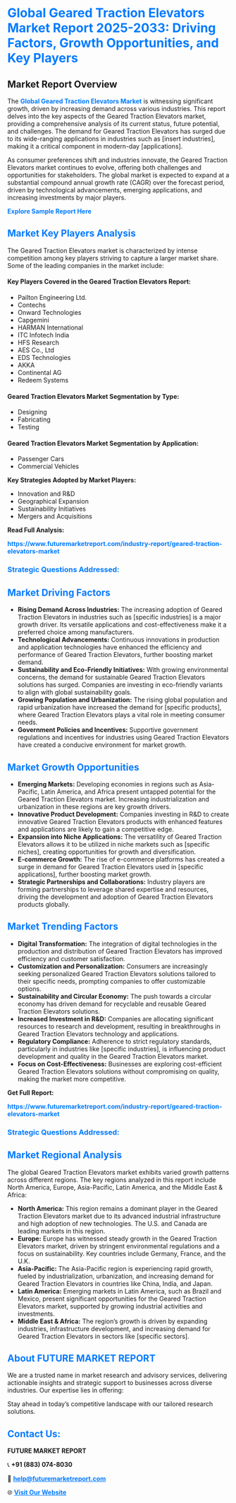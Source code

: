 <h1 style="color: #007BFF;">Global Geared Traction Elevators Market Report 2025-2033: Driving Factors, Growth Opportunities, and Key Players</h1>

<section id="overview">
<h2>Market Report Overview</h2>
<p>The <a href="https://www.futuremarketreport.com/industry-report/geared-traction-elevators-market" style="color: #007BFF; text-decoration: none;"><strong>Global Geared Traction Elevators Market</strong></a> is witnessing significant growth, driven by increasing demand across various industries. This report delves into the key aspects of the Geared Traction Elevators market, providing a comprehensive analysis of its current status, future potential, and challenges. The demand for Geared Traction Elevators has surged due to its wide-ranging applications in industries such as [insert industries], making it a critical component in modern-day [applications].</p>
<p>As consumer preferences shift and industries innovate, the Geared Traction Elevators market continues to evolve, offering both challenges and opportunities for stakeholders. The global market is expected to expand at a substantial compound annual growth rate (CAGR) over the forecast period, driven by technological advancements, emerging applications, and increasing investments by major players.</p>
</section>

<section id="overview">
<p><a href="https://www.futuremarketreport.com/request-sample/reportId=35609" style="color: #007BFF; text-decoration: none;"><strong>Explore Sample Report Here</strong></a></p>
</section>

<section id="key-players">
<h2 style="color: #007BFF;">Market Key Players Analysis</h2>
<p>The Geared Traction Elevators market is characterized by intense competition among key players striving to capture a larger market share. Some of the leading companies in the market include:</p>
<h4>Key Players Covered in the Geared Traction Elevators Report:</h4>
<ul><li>Pailton Engineering Ltd.</li><li>Contechs</li><li>Onward Technologies</li><li>Capgemini</li><li>HARMAN International</li><li>ITC Infotech India</li><li>HFS Research</li><li>AES Co., Ltd</li><li>EDS Technologies</li><li>AKKA</li><li>Continental AG</li><li>Redeem Systems</li></ul>
<h4>Geared Traction Elevators Market Segmentation by Type:</h4>
<ul><li>Designing</li><li>Fabricating</li><li>Testing</li></ul>

<h4>Geared Traction Elevators Market Segmentation by Application:</h4>
<ul><li>Passenger Cars</li><li>Commercial Vehicles</li></ul>
<p><strong>Key Strategies Adopted by Market Players:</strong></p>
<ul>
<li>Innovation and R&D</li>
<li>Geographical Expansion</li>
<li>Sustainability Initiatives</li>
<li>Mergers and Acquisitions</li>
</ul>
</section>

<section>
<p><strong>Read Full Analysis: </strong></p><a href="https://www.futuremarketreport.com/industry-report/geared-traction-elevators-market" style="color: #007BFF; text-decoration: none;"><strong>https://www.futuremarketreport.com/industry-report/geared-traction-elevators-market</strong></a>
<h3 style="color: #007BFF;">Strategic Questions Addressed:</h3>
</section>

<section id="driving-factors">
<h2 style="color: #007BFF;">Market Driving Factors</h2>
<ul>
<li><strong>Rising Demand Across Industries:</strong> The increasing adoption of Geared Traction Elevators in industries such as [specific industries] is a major growth driver. Its versatile applications and cost-effectiveness make it a preferred choice among manufacturers.</li>
<li><strong>Technological Advancements:</strong> Continuous innovations in production and application technologies have enhanced the efficiency and performance of Geared Traction Elevators, further boosting market demand.</li>
<li><strong>Sustainability and Eco-Friendly Initiatives:</strong> With growing environmental concerns, the demand for sustainable Geared Traction Elevators solutions has surged. Companies are investing in eco-friendly variants to align with global sustainability goals.</li>
<li><strong>Growing Population and Urbanization:</strong> The rising global population and rapid urbanization have increased the demand for [specific products], where Geared Traction Elevators plays a vital role in meeting consumer needs.</li>
<li><strong>Government Policies and Incentives:</strong> Supportive government regulations and incentives for industries using Geared Traction Elevators have created a conducive environment for market growth.</li>
</ul>
</section>

<section id="growth-opportunities">
<h2 style="color: #007BFF;">Market Growth Opportunities</h2>
<ul>
<li><strong>Emerging Markets:</strong> Developing economies in regions such as Asia-Pacific, Latin America, and Africa present untapped potential for the Geared Traction Elevators market. Increasing industrialization and urbanization in these regions are key growth drivers.</li>
<li><strong>Innovative Product Development:</strong> Companies investing in R&D to create innovative Geared Traction Elevators products with enhanced features and applications are likely to gain a competitive edge.</li>
<li><strong>Expansion into Niche Applications:</strong> The versatility of Geared Traction Elevators allows it to be utilized in niche markets such as [specific niches], creating opportunities for growth and diversification.</li>
<li><strong>E-commerce Growth:</strong> The rise of e-commerce platforms has created a surge in demand for Geared Traction Elevators used in [specific applications], further boosting market growth.</li>
<li><strong>Strategic Partnerships and Collaborations:</strong> Industry players are forming partnerships to leverage shared expertise and resources, driving the development and adoption of Geared Traction Elevators products globally.</li>
</ul>
</section>

<section id="trending-factors">
<h2 style="color: #007BFF;">Market Trending Factors</h2>
<ul>
<li><strong>Digital Transformation:</strong> The integration of digital technologies in the production and distribution of Geared Traction Elevators has improved efficiency and customer satisfaction.</li>
<li><strong>Customization and Personalization:</strong> Consumers are increasingly seeking personalized Geared Traction Elevators solutions tailored to their specific needs, prompting companies to offer customizable options.</li>
<li><strong>Sustainability and Circular Economy:</strong> The push towards a circular economy has driven demand for recyclable and reusable Geared Traction Elevators solutions.</li>
<li><strong>Increased Investment in R&D:</strong> Companies are allocating significant resources to research and development, resulting in breakthroughs in Geared Traction Elevators technology and applications.</li>
<li><strong>Regulatory Compliance:</strong> Adherence to strict regulatory standards, particularly in industries like [specific industries], is influencing product development and quality in the Geared Traction Elevators market.</li>
<li><strong>Focus on Cost-Effectiveness:</strong> Businesses are exploring cost-efficient Geared Traction Elevators solutions without compromising on quality, making the market more competitive.</li>
</ul>
</section>

<section>
<p><strong>Get Full Report: </strong></p><a href="https://www.futuremarketreport.com/industry-report/geared-traction-elevators-market" style="color: #007BFF; text-decoration: none;"><strong>https://www.futuremarketreport.com/industry-report/geared-traction-elevators-market</strong></a>
<h3 style="color: #007BFF;">Strategic Questions Addressed:</h3>
</section>


<section id="regional-analysis">
<h2 style="color: #007BFF;">Market Regional Analysis</h2>
<p>The global Geared Traction Elevators market exhibits varied growth patterns across different regions. The key regions analyzed in this report include North America, Europe, Asia-Pacific, Latin America, and the Middle East & Africa:</p>
<ul>
<li><strong>North America:</strong> This region remains a dominant player in the Geared Traction Elevators market due to its advanced industrial infrastructure and high adoption of new technologies. The U.S. and Canada are leading markets in this region.</li>
<li><strong>Europe:</strong> Europe has witnessed steady growth in the Geared Traction Elevators market, driven by stringent environmental regulations and a focus on sustainability. Key countries include Germany, France, and the U.K.</li>
<li><strong>Asia-Pacific:</strong> The Asia-Pacific region is experiencing rapid growth, fueled by industrialization, urbanization, and increasing demand for Geared Traction Elevators in countries like China, India, and Japan.</li>
<li><strong>Latin America:</strong> Emerging markets in Latin America, such as Brazil and Mexico, present significant opportunities for the Geared Traction Elevators market, supported by growing industrial activities and investments.</li>
<li><strong>Middle East & Africa:</strong> The region’s growth is driven by expanding industries, infrastructure development, and increasing demand for Geared Traction Elevators in sectors like [specific sectors].</li>
</ul>
</section>

<footer>
<h2 style="color: #007BFF;">About FUTURE MARKET REPORT</h2>
<p>We are a trusted name in market research and advisory services, delivering actionable insights and strategic support to businesses across diverse industries. Our expertise lies in offering:</p>

<p>Stay ahead in today’s competitive landscape with our tailored research solutions.</p>

<h2 style="color: #007BFF;">Contact Us:</h2>
<p><strong>FUTURE MARKET REPORT</strong></p>
<p>📞 <strong>+91 (883) 074-8030</strong></p>
<p>📧 <strong><a href="mailto:help@futuremarketreport.com" style="color: #007BFF;">help@futuremarketreport.com</a></strong></p>
<p>🌐 <strong><a href="https://www.futuremarketreport.com/" style="color: #007BFF;">Visit Our Website</a></strong></p>
</footer>